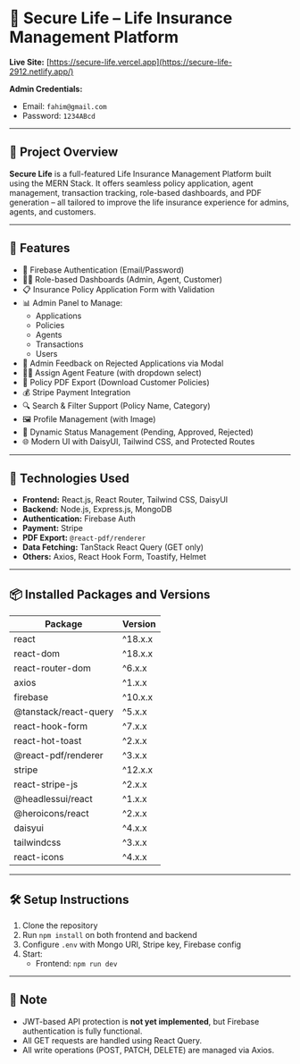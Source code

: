 # 🔐 Secure Life – Life Insurance Management Platform

**Live Site:** [https://secure-life.vercel.app](https://secure-life-2912.netlify.app/)

**Admin Credentials:**
- Email: `fahim@gmail.com`
- Password: `1234ABcd`

---

## 📄 Project Overview

**Secure Life** is a full-featured Life Insurance Management Platform built using the MERN Stack. It offers seamless policy application, agent management, transaction tracking, role-based dashboards, and PDF generation – all tailored to improve the life insurance experience for admins, agents, and customers.

---

## 🚀 Features

- 🔐 Firebase Authentication (Email/Password)
- 🧑‍💼 Role-based Dashboards (Admin, Agent, Customer)
- 📋 Insurance Policy Application Form with Validation
- 📊 Admin Panel to Manage:
  - Applications
  - Policies
  - Agents
  - Transactions
  - Users
- 🧾 Admin Feedback on Rejected Applications via Modal
- 👨‍💼 Assign Agent Feature (with dropdown select)
- 📁 Policy PDF Export (Download Customer Policies)
- 💰 Stripe Payment Integration
- 🔍 Search & Filter Support (Policy Name, Category)
- 🖼️ Profile Management (with Image)
- 🔄 Dynamic Status Management (Pending, Approved, Rejected)
- 🌐 Modern UI with DaisyUI, Tailwind CSS, and Protected Routes

---

## 🧩 Technologies Used

- **Frontend:** React.js, React Router, Tailwind CSS, DaisyUI
- **Backend:** Node.js, Express.js, MongoDB
- **Authentication:** Firebase Auth
- **Payment:** Stripe
- **PDF Export:** `@react-pdf/renderer`
- **Data Fetching:** TanStack React Query (GET only)
- **Others:** Axios, React Hook Form, Toastify, Helmet

---

## 📦 Installed Packages and Versions

| Package                   | Version        |
|---------------------------|----------------|
| react                     | ^18.x.x        |
| react-dom                 | ^18.x.x        |
| react-router-dom          | ^6.x.x         |
| axios                     | ^1.x.x         |
| firebase                  | ^10.x.x        |
| @tanstack/react-query     | ^5.x.x         |
| react-hook-form           | ^7.x.x         |
| react-hot-toast           | ^2.x.x         |
| @react-pdf/renderer       | ^3.x.x         |
| stripe                    | ^12.x.x        |
| react-stripe-js           | ^2.x.x         |
| @headlessui/react         | ^1.x.x         |
| @heroicons/react          | ^2.x.x         |
| daisyui                   | ^4.x.x         |
| tailwindcss               | ^3.x.x         |
| react-icons               | ^4.x.x         |

---

## 🛠️ Setup Instructions

1. Clone the repository
2. Run `npm install` on both frontend and backend
3. Configure `.env` with Mongo URI, Stripe key, Firebase config
4. Start:
   - Frontend: `npm run dev`

---

## 📌 Note

- JWT-based API protection is **not yet implemented**, but Firebase authentication is fully functional.
- All GET requests are handled using React Query.
- All write operations (POST, PATCH, DELETE) are managed via Axios.

